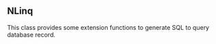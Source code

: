 ## NLinq

This class provides some extension functions to generate SQL to query database record.



